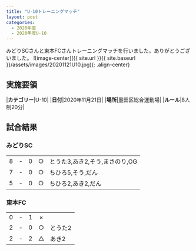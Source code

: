 ```yaml
---
title: "U-10トレーニングマッチ"
layout: post
categories:
  - 2020年度
  - 2020年度U-10
---
```


みどりSCさんと東本FCさんトレーニングマッチを行いました。ありがとうございました。
![image-center]({{ site.url }}{{ site.baseurl }}/assets/images/20201121U10.jpg){: .align-center}

## 実施要領

|**カテゴリー**|U-10|
|**日付**|2020年11月21日|
|**場所**|墨田区総合運動場|
|**ルール**|8人制20分|


## 試合結果

### みどりSC

|    |   |    |         |    |
|:--:|:-:|:--:|:--:|:--------|
|    8| - |   0|○|とうた3,あき2,そう,まさのり,OG|
|    7| - |   0|○|ちひろ5,そう,だん|
|    5| - |   0|○|ちひろ2,あき2,だん|

### 東本FC

|    |   |    |         |    |
|:--:|:-:|:--:|:--:|:--------|
|    0| - |   1|×||
|    2| - |   0|○|とうた2|
|    2| - |   2|△|あき2|
